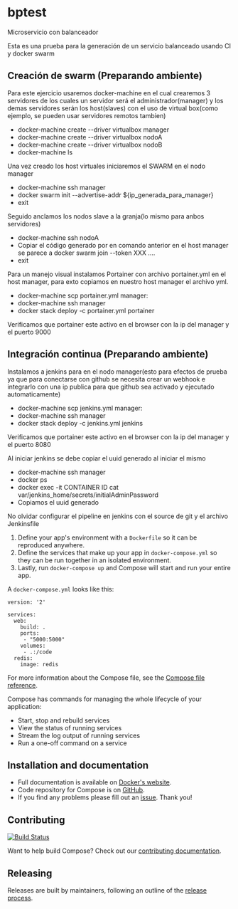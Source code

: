 # bptest
Microservicio con balanceador

Esta es una prueba para la generación de un servicio balanceado usando CI y docker swarm 

Creación de swarm (Preparando ambiente)
--------------------

Para este ejercicio usaremos docker-machine en el cual crearemos 3 servidores de los cuales un servidor será el administrador(manager) y los demas servidores serán los host(slaves) con el uso de virtual box(como ejemplo, se pueden usar servidores remotos tambien)

  * docker-machine create --driver virtualbox manager
  * docker-machine create --driver virtualbox nodoA
  * docker-machine create --driver virtualbox nodoB
  * docker-machine ls
  
Una vez creado los host virtuales iniciaremos el SWARM en el nodo manager
  * docker-machine ssh manager
  * docker swarm init --advertise-addr ${ip_generada_para_manager}
  * exit
  
Seguido anclamos los nodos slave a la granja(lo mismo para anbos servidores)
  * docker-machine ssh nodoA
  * Copiar el código generado por en comando anterior en el host manager se parece a docker swarm join --token XXX ....
  * exit

Para un manejo visual instalamos Portainer con archivo portainer.yml en el host manager, para exto copiamos en nuestro host manager el archivo yml.
  * docker-machine scp portainer.yml manager:
  * docker-machine ssh manager
  * docker stack deploy -c portainer.yml portainer
  
Verificamos que portainer este activo en el browser con la ip del manager y el puerto 9000

Integración continua (Preparando ambiente)
---------------------
  
Instalamos a jenkins para en el nodo manager(esto para efectos de prueba ya que para conectarse con github se necesita crear un webhook e integrarlo con una ip publica para que github sea activado y ejecutado automaticamente)
  * docker-machine scp jenkins.yml manager:
  * docker-machine ssh manager
  * docker stack deploy -c jenkins.yml jenkins

Verificamos que portainer este activo en el browser con la ip del manager y el puerto 8080

Al iniciar jenkins se debe copiar el uuid generado al iniciar el mismo
  * docker-machine ssh manager
  * docker ps
  * docker exec -it CONTAINER ID cat var/jenkins_home/secrets/initialAdminPassword
  * Copiamos el uuid generado
  
No olvidar configurar el pipeline en jenkins con el source de git y el archivo Jenkinsfile



1. Define your app's environment with a `Dockerfile` so it can be
reproduced anywhere.
2. Define the services that make up your app in `docker-compose.yml` so
they can be run together in an isolated environment.
3. Lastly, run `docker-compose up` and Compose will start and run your entire app.

A `docker-compose.yml` looks like this:

    version: '2'

    services:
      web:
        build: .
        ports:
         - "5000:5000"
        volumes:
         - .:/code
      redis:
        image: redis

For more information about the Compose file, see the
[Compose file reference](https://github.com/docker/docker.github.io/blob/master/compose/compose-file/compose-versioning.md).

Compose has commands for managing the whole lifecycle of your application:

 * Start, stop and rebuild services
 * View the status of running services
 * Stream the log output of running services
 * Run a one-off command on a service

Installation and documentation
------------------------------

- Full documentation is available on [Docker's website](https://docs.docker.com/compose/).
- Code repository for Compose is on [GitHub](https://github.com/docker/compose).
- If you find any problems please fill out an [issue](https://github.com/docker/compose/issues/new/choose). Thank you!

Contributing
------------

[![Build Status](https://jenkins.dockerproject.org/buildStatus/icon?job=docker/compose/master)](https://jenkins.dockerproject.org/job/docker/job/compose/job/master/)

Want to help build Compose? Check out our [contributing documentation](https://github.com/docker/compose/blob/master/CONTRIBUTING.md).

Releasing
---------

Releases are built by maintainers, following an outline of the [release process](https://github.com/docker/compose/blob/master/project/RELEASE-PROCESS.md).

